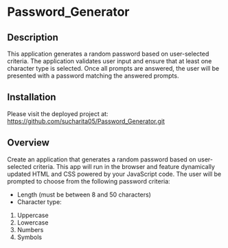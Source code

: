 # Password_Generator

## Description
This application generates a random password based on user-selected criteria. The application validates user input and ensure that at least one character type is selected. Once all prompts are answered, the user will be presented with a password matching the answered prompts.

## Installation
Please visit the deployed project at: https://github.com/sucharita05/Password_Generator.git

## Overview
Create an application that generates a random password based on user-selected criteria. This app will run in the browser and feature dynamically updated HTML and CSS powered by your JavaScript code. The user will be prompted to choose from the following password criteria:

- Length (must be between 8 and 50 characters)
- Character type:
1. Uppercase 
2. Lowercase 
3. Numbers
4. Symbols

